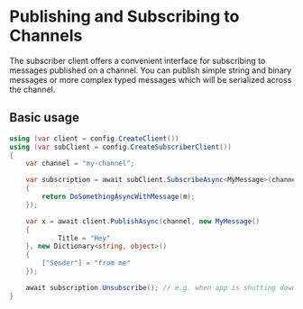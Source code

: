 # Publishing and Subscribing to Channels

The subscriber client offers a convenient interface for subscribing to messages published on
a channel. You can publish simple string and binary messages or more complex typed messages
which will be serialized across the channel.

## Basic usage

```cs
using (var client = config.CreateClient())
using (var subClient = config.CreateSubscriberClient())
{
    var channel = "my-channel";

    var subscription = await subClient.SubscribeAsync<MyMessage>(channel, m =>
    {
        return DoSomethingAsyncWithMessage(m);
    });

    var x = await client.PublishAsync(channel, new MyMessage()
    {
            Title = "Hey"
    }, new Dictionary<string, object>()
    {
        ["Sender"] = "from me"
    });

    await subscription.Unsubscribe(); // e.g. when app is shutting down
}

```